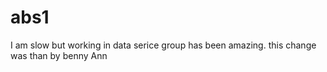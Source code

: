 # abs1
I am slow but working in data serice group has been amazing.
this change was than by benny Ann
